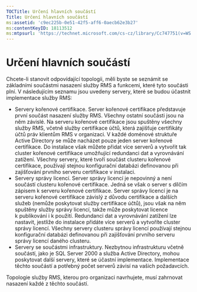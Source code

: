 ```yaml
---
TOCTitle: Určení hlavních součástí
Title: Určení hlavních součástí
ms:assetid: 'c9ec225b-0e51-42f5-aff6-0aecb62e3b27'
ms:contentKeyID: 18113512
ms:mtpsurl: 'https://technet.microsoft.com/cs-cz/library/Cc747751(v=WS.10)'
---
```


Určení hlavních součástí
========================

Chcete-li stanovit odpovídající topologii, měli byste se seznámit se základními součástmi nasazení služby RMS a funkcemi, které tyto součásti plní. V následujícím seznamu jsou uvedeny servery, které se budou účastnit implementace služby RMS:

-   Servery kořenové certifikace. Server kořenové certifikace představuje první součást nasazení služby RMS. Všechny ostatní součásti jsou na něm závislé. Na serveru kořenové certifikace jsou spuštěny všechny služby RMS, včetně služby certifikace účtů, která zajišťuje certifikáty účtů práv klientům RMS v organizaci. V každé doménové struktuře Active Directory se může nacházet pouze jeden server kořenové certifikace. Do instalace však můžete přidat více serverů a vytvořit tak cluster kořenové certifikace umožňující redundanci dat a vyrovnávání zatížení. Všechny servery, které tvoří součást clusteru kořenové certifikace, používají stejnou konfigurační databázi definovanou při zajišťování prvního serveru certifikace v instalaci.
-   Servery správy licencí. Server správy licencí je nepovinný a není součástí clusteru kořenové certifikace. Jedná se však o server s dílčím zápisem k serveru kořenové certifikace. Server správy licencí je na serveru kořenové certifikace závislý z důvodu certifikace a dalších služeb (nemůže poskytovat služby certifikace účtů), jsou však na něm spuštěny služby správy licencí, takže může poskytovat licence k publikování i k použití. Redundanci dat a vyrovnávání zatížení lze nastavit, jestliže do instalace přidáte více serverů a vytvoříte cluster správy licencí. Všechny servery clusteru správy licencí používají stejnou konfigurační databázi definovanou při zajišťování prvního serveru správy licencí daného clusteru.
-   Servery se součástmi infrastruktury. Nezbytnou infrastrukturu včetně součástí, jako je SQL Server 2000 a služba Active Directory, mohou poskytovat další servery, které se účastní implementace. Implementace těchto součástí a potřebný počet serverů závisí na vašich požadavcích.

Topologie služby RMS, kterou pro organizaci navrhujete, musí zahrnovat nasazení každé z těchto součástí.
